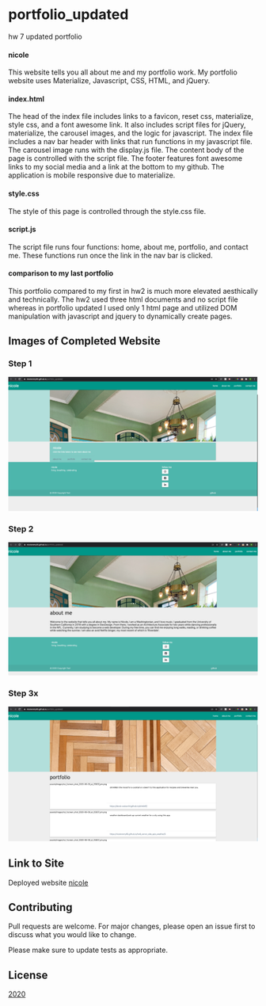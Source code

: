# portfolio_updated
hw 7 updated portfolio 
 
 #### nicole 
This website tells you all about me and my portfolio work. My portfolio website uses Materialize, Javascript, CSS, HTML, and jQuery.

#### index.html
The head of the index file includes links to a favicon, reset css, materialize, style css, and a font awesome link. It also includes script files for jQuery, materialize, the carousel images, and the logic for javascript. The index file includes a nav bar header with links that run functions in my javascript file. The carousel image runs with the display.js file. The content body of the page is controlled with the script file. The footer features font awesome links to my social media and a link at the bottom to my github. The application is mobile responsive due to materialize. 

#### style.css
The style of this page is controlled through the style.css file. 

#### script.js
The script file runs four functions: home, about me, portfolio, and contact me. These functions run once the link in the nav bar is clicked. 

#### comparison to my last portfolio
This portfolio compared to my first in hw2 is much more elevated aesthically and technically. The hw2 used three html documents and no script file whereas in portfolio updated I used only 1 html page and utilized DOM manipulation with javascript and jquery to dynamically create pages. 


## Images of Completed Website 

### Step 1

![home](assets/images/home.png)

### Step 2

![about me](assets/images/aboutme.png)

### Step 3x

![portfolio](assets/images/portfolio.png)


## Link to Site

Deployed website [nicole](https://nicoleremy95.github.io/portfolio_updated/)

## Contributing
Pull requests are welcome. For major changes, please open an issue first to discuss what you would like to change.

Please make sure to update tests as appropriate.

## License
[2020](https://choosealicense.com/licenses/mit/)